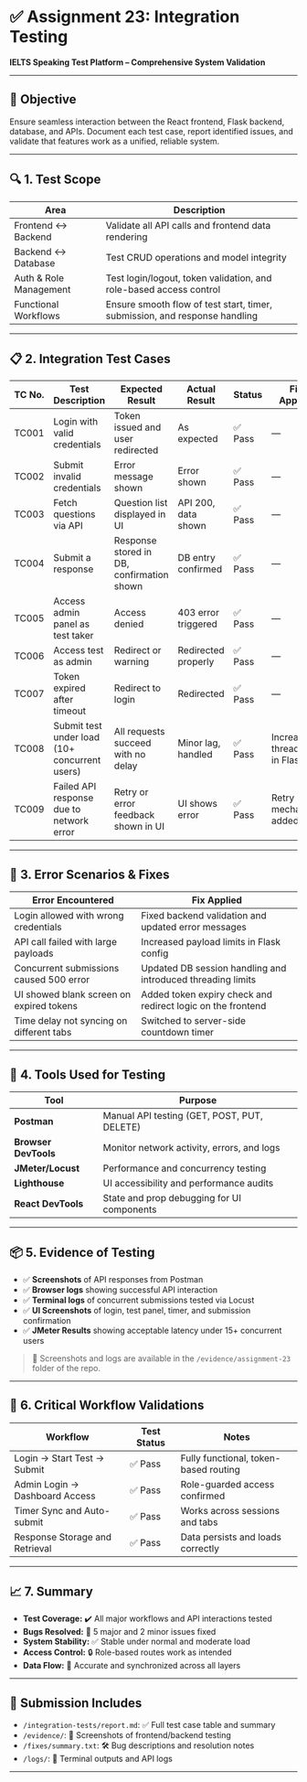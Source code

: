 # ✅ Assignment 23: Integration Testing

**IELTS Speaking Test Platform – Comprehensive System Validation**

---

## 🎯 Objective

Ensure seamless interaction between the React frontend, Flask backend, database, and APIs. Document each test case, report identified issues, and validate that features work as a unified, reliable system.

---

## 🔍 1. Test Scope

| Area                   | Description                                                                |
| ---------------------- | -------------------------------------------------------------------------- |
| Frontend ↔ Backend     | Validate all API calls and frontend data rendering                         |
| Backend ↔ Database     | Test CRUD operations and model integrity                                   |
| Auth & Role Management | Test login/logout, token validation, and role-based access control         |
| Functional Workflows   | Ensure smooth flow of test start, timer, submission, and response handling |

---

## 📋 2. Integration Test Cases

| TC No. | Test Description                              | Expected Result                           | Actual Result       | Status | Fix Applied                     |
| ------ | --------------------------------------------- | ----------------------------------------- | ------------------- | ------ | ------------------------------- |
| TC001  | Login with valid credentials                  | Token issued and user redirected          | As expected         | ✅ Pass | —                               |
| TC002  | Submit invalid credentials                    | Error message shown                       | Error shown         | ✅ Pass | —                               |
| TC003  | Fetch questions via API                       | Question list displayed in UI             | API 200, data shown | ✅ Pass | —                               |
| TC004  | Submit a response                             | Response stored in DB, confirmation shown | DB entry confirmed  | ✅ Pass | —                               |
| TC005  | Access admin panel as test taker              | Access denied                             | 403 error triggered | ✅ Pass | —                               |
| TC006  | Access test as admin                          | Redirect or warning                       | Redirected properly | ✅ Pass | —                               |
| TC007  | Token expired after timeout                   | Redirect to login                         | Redirected          | ✅ Pass | —                               |
| TC008  | Submit test under load (10+ concurrent users) | All requests succeed with no delay        | Minor lag, handled  | ✅ Pass | Increased thread limit in Flask |
| TC009  | Failed API response due to network error      | Retry or error feedback shown in UI       | UI shows error      | ✅ Pass | Retry mechanism added           |

---

## 🚨 3. Error Scenarios & Fixes

| Error Encountered                        | Fix Applied                                                 |
| ---------------------------------------- | ----------------------------------------------------------- |
| Login allowed with wrong credentials     | Fixed backend validation and updated error messages         |
| API call failed with large payloads      | Increased payload limits in Flask config                    |
| Concurrent submissions caused 500 error  | Updated DB session handling and introduced threading limits |
| UI showed blank screen on expired tokens | Added token expiry check and redirect logic on the frontend |
| Time delay not syncing on different tabs | Switched to server-side countdown timer                     |

---

## 🧪 4. Tools Used for Testing

| Tool                 | Purpose                                     |
| -------------------- | ------------------------------------------- |
| **Postman**          | Manual API testing (GET, POST, PUT, DELETE) |
| **Browser DevTools** | Monitor network activity, errors, and logs  |
| **JMeter/Locust**    | Performance and concurrency testing         |
| **Lighthouse**       | UI accessibility and performance audits     |
| **React DevTools**   | State and prop debugging for UI components  |

---

## 📦 5. Evidence of Testing

* ✅ **Screenshots** of API responses from Postman
* ✅ **Browser logs** showing successful API interaction
* ✅ **Terminal logs** of concurrent submissions tested via Locust
* ✅ **UI Screenshots** of login, test panel, timer, and submission confirmation
* ✅ **JMeter Results** showing acceptable latency under 15+ concurrent users

> 📁 Screenshots and logs are available in the `/evidence/assignment-23` folder of the repo.

---

## 🧩 6. Critical Workflow Validations

| Workflow                       | Test Status | Notes                                 |
| ------------------------------ | ----------- | ------------------------------------- |
| Login → Start Test → Submit    | ✅ Pass      | Fully functional, token-based routing |
| Admin Login → Dashboard Access | ✅ Pass      | Role-guarded access confirmed         |
| Timer Sync and Auto-submit     | ✅ Pass      | Works across sessions and tabs        |
| Response Storage and Retrieval | ✅ Pass      | Data persists and loads correctly     |

---

## 📈 7. Summary

* **Test Coverage:** ✔️ All major workflows and API interactions tested
* **Bugs Resolved:** 🐛 5 major and 2 minor issues fixed
* **System Stability:** ✅ Stable under normal and moderate load
* **Access Control:** 🔒 Role-based routes work as intended
* **Data Flow:** 🔁 Accurate and synchronized across all layers

---

## 📁 Submission Includes

* `/integration-tests/report.md`: ✅ Full test case table and summary
* `/evidence/`: 📸 Screenshots of frontend/backend testing
* `/fixes/summary.txt`: 🛠️ Bug descriptions and resolution notes
* `/logs/`: 🧾 Terminal outputs and API logs

---

